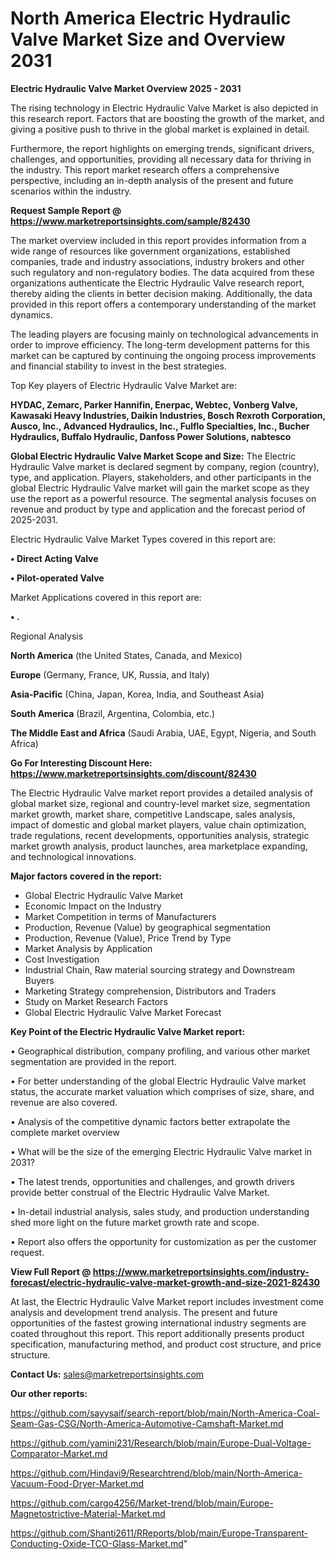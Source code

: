 # North America Electric Hydraulic Valve Market Size and Overview 2031

<Strong> Electric Hydraulic Valve Market Overview 2025 - 2031</strong>

The rising technology in Electric Hydraulic Valve Market is also depicted in this research report. Factors that are boosting the growth of the market, and giving a positive push to thrive in the global market is explained in detail.

Furthermore, the report highlights on emerging trends, significant drivers, challenges, and opportunities, providing all necessary data for thriving in the industry. This report market research offers a comprehensive perspective, including an in-depth analysis of the present and future scenarios within the industry.

<strong>Request Sample Report @ <a href=https://www.marketreportsinsights.com/sample/82430>https://www.marketreportsinsights.com/sample/82430</a></strong>

The market overview included in this report provides information from a wide range of resources like government organizations, established companies, trade and industry associations, industry brokers and other such regulatory and non-regulatory bodies. The data acquired from these organizations authenticate the Electric Hydraulic Valve research report, thereby aiding the clients in better decision making. Additionally, the data provided in this report offers a contemporary understanding of the market dynamics.

The leading players are focusing mainly on technological advancements in order to improve efficiency. The long-term development patterns for this market can be captured by continuing the ongoing process improvements and financial stability to invest in the best strategies.

Top Key players of Electric Hydraulic Valve Market are:

<strong>HYDAC, Zemarc, Parker Hannifin, Enerpac, Webtec, Vonberg Valve, Kawasaki Heavy Industries, Daikin Industries, Bosch Rexroth Corporation, Ausco, Inc., Advanced Hydraulics, Inc., Fulflo Specialties, Inc., Bucher Hydraulics, Buffalo Hydraulic, Danfoss Power Solutions, nabtesco</strong>

<strong><b>Global Electric Hydraulic Valve Market Scope and Size:</b></strong>
The Electric Hydraulic Valve market is declared segment by company, region (country), type, and application. Players, stakeholders, and other participants in the global Electric Hydraulic Valve market will gain the market scope as they use the report as a powerful resource. The segmental analysis focuses on revenue and product by type and application and the forecast period of 2025-2031.

Electric Hydraulic Valve Market Types covered in this report are:

<strong>• Direct Acting Valve

• Pilot-operated Valve</strong>

Market Applications covered in this report are:

<strong>• .</strong> 

Regional Analysis

<strong>North America</strong> (the United States, Canada, and Mexico)

<strong>Europe</strong> (Germany, France, UK, Russia, and Italy)

<strong>Asia-Pacific</strong> (China, Japan, Korea, India, and Southeast Asia)

<strong>South America</strong> (Brazil, Argentina, Colombia, etc.)

<strong>The Middle East and Africa</strong> (Saudi Arabia, UAE, Egypt, Nigeria, and South Africa)

<strong>Go For Interesting Discount Here: <a href=https://www.marketreportsinsights.com/discount/82430>https://www.marketreportsinsights.com/discount/82430</a></strong>

The Electric Hydraulic Valve market report provides a detailed analysis of global market size, regional and country-level market size, segmentation market growth, market share, competitive Landscape, sales analysis, impact of domestic and global market players, value chain optimization, trade regulations, recent developments, opportunities analysis, strategic market growth analysis, product launches, area marketplace expanding, and technological innovations.

<strong><b>Major factors covered in the report:</b></strong>
<ul>
  <li>Global Electric Hydraulic Valve Market </li>
  <li>Economic Impact on the Industry</li>
  <li>Market Competition in terms of Manufacturers</li>
  <li>Production, Revenue (Value) by geographical segmentation</li>
  <li>Production, Revenue (Value), Price Trend by Type</li>
  <li>Market Analysis by Application</li>
  <li>Cost Investigation</li>
  <li>Industrial Chain, Raw material sourcing strategy and Downstream Buyers</li>
  <li>Marketing Strategy comprehension, Distributors and Traders</li>
  <li>Study on Market Research Factors</li>
  <li>Global Electric Hydraulic Valve Market Forecast</li>
</ul>

<strong><b>Key Point of the Electric Hydraulic Valve Market report:</b></strong>

• Geographical distribution, company profiling, and various other market segmentation are provided in the report.

• For better understanding of the global Electric Hydraulic Valve market status, the accurate market valuation which comprises of size, share, and revenue are also covered.

• Analysis of the competitive dynamic factors better extrapolate the complete market overview

• What will be the size of the emerging Electric Hydraulic Valve market in 2031?

• The latest trends, opportunities and challenges, and growth drivers provide better construal of the Electric Hydraulic Valve Market.

• In-detail industrial analysis, sales study, and production understanding shed more light on the future market growth rate and scope.

• Report also offers the opportunity for customization as per the customer request.

<strong><b>View Full Report @ <a href=https://www.marketreportsinsights.com/industry-forecast/electric-hydraulic-valve-market-growth-and-size-2021-82430>https://www.marketreportsinsights.com/industry-forecast/electric-hydraulic-valve-market-growth-and-size-2021-82430</a></b></strong>


At last, the Electric Hydraulic Valve Market report includes investment come analysis and development trend analysis. The present and future opportunities of the fastest growing international industry segments are coated throughout this report. This report additionally presents product specification, manufacturing method, and product cost structure, and price structure.

<strong>Contact Us:</strong>
sales@marketreportsinsights.com

<strong>Our other reports:</strong>

<a href=https://github.com/sayysaif/search-report/blob/main/North-America-Coal-Seam-Gas-CSG/North-America-Automotive-Camshaft-Market.md>https://github.com/sayysaif/search-report/blob/main/North-America-Coal-Seam-Gas-CSG/North-America-Automotive-Camshaft-Market.md</a>

<a href=https://github.com/yamini231/Research/blob/main/Europe-Dual-Voltage-Comparator-Market.md>https://github.com/yamini231/Research/blob/main/Europe-Dual-Voltage-Comparator-Market.md</a>

<a href=https://github.com/Hindavi9/Researchtrend/blob/main/North-America-Vacuum-Food-Dryer-Market.md>https://github.com/Hindavi9/Researchtrend/blob/main/North-America-Vacuum-Food-Dryer-Market.md</a>

<a href=https://github.com/cargo4256/Market-trend/blob/main/Europe-Magnetostrictive-Material-Market.md>https://github.com/cargo4256/Market-trend/blob/main/Europe-Magnetostrictive-Material-Market.md</a>

<a href=https://github.com/Shanti2611/RReports/blob/main/Europe-Transparent-Conducting-Oxide-TCO-Glass-Market.md>https://github.com/Shanti2611/RReports/blob/main/Europe-Transparent-Conducting-Oxide-TCO-Glass-Market.md</a>"
